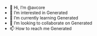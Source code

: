 - 👋 Hi, I’m @avcore
- 👀 I’m interested in Generated
- 🌱 I’m currently learning Generated
- 💞️ I’m looking to collaborate on Generated
- 📫 How to reach me Generated

<!---
avcore/avcore is a ✨ special ✨ repository because its `README.md` (this file) appears on your GitHub profile.
You can click the Preview link to take a look at your changes.
--->
